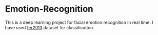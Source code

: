 # Emotion-Recognition
This is a deep learning project for facial emotion recognition in real time. I have used [fer2013](https://www.kaggle.com/c/challenges-in-representation-learning-facial-expression-recognition-challenge/data) dataset for classification.<p>
  
  
